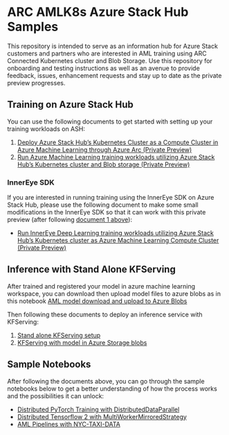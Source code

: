 # ARC AMLK8s Azure Stack Hub Samples

This repository is intended to serve as an information hub for Azure Stack customers and partners who are interested in AML training using ARC Connected Kubernetes cluster and Blob Storage. Use this repository for onboarding and testing instructions as well as an avenue to provide feedback, issues, enhancement requests and stay up to date as the private preview progresses.


## Training on Azure Stack Hub

You can use the following documents to get started with setting up your training workloads on ASH:

1. [Deploy Azure Stack Hub’s Kubernetes Cluster as a Compute Cluster in Azure Machine Learning through Azure Arc (Private Preview)](AML-ARC-Compute.md)
2. [Run Azure Machine Learning training workloads utilizing Azure Stack Hub’s Kubernetes cluster and Blob storage (Private Preview)](Train-AzureArc.md)

### InnerEye SDK

If you are interested in running training using the InnerEye SDK on Azure Stack Hub, please use the following document to make some small modifications in the InnerEye SDK so that it can work with this private preview (after following [document 1 above](AML-ARC-Compute.md)):

* [Run InnerEye Deep Learning training workloads utilizing Azure Stack Hub’s Kubernetes cluster as Azure Machine Learning Compute Cluster (Private Preview)](innereye-AzureArc.md)

## Inference with Stand Alone KFServing

After trained and registered your model in azure machine learning workspace, you can download then upload model files to azure blobs as in 
this notebook [AML model download and upload to Azure Blobs](notebooks/AML-model-download-upload.ipynb)

Then following these documents to deploy an inference service with KFServing:

1. [Stand alone KFServing setup](KFServing-setup.md)
2. [KFServing with model in Azure Storage blobs](KFServing-with-model-in-Azure-Storage.md)

## Sample Notebooks

After following the documents above, you can go through the sample notebooks below to get a better understanding of how the process works and the possibilities it can unlock:

* [Distributed PyTorch Training with DistributedDataParallel](notebooks/distributed-pytorch-cifar10)
* [Distributed Tensorflow 2 with MultiWorkerMirroredStrategy](notebooks/distributed-tf2-cifar10)
* [AML Pipelines with NYC-TAXI-DATA](notebooks/pipeline)
